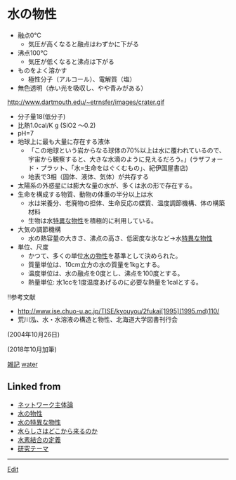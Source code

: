 # 水の物性


* 融点0℃
  * 気圧が高くなると融点はわずかに下がる
* 沸点100℃
  * 気圧が低くなると沸点は下がる
* ものをよく溶かす
  * 極性分子（アルコール）、電解質（塩）
* 無色透明（赤い光を吸収し、やや青みがある）

http://www.dartmouth.edu/~etrnsfer/images/crater.gif


* 分子量18(低分子)
* 比熱1.0cal/K g (SiO2 ～0.2)
* pH=7
* 地球上に最も大量に存在する液体
  * 「この地球という岩からなる球体の70%以上は水に覆われているので、宇宙から観察すると、大きな水滴のように見えるだろう。」(ラザフォード・プラット、「水=生命をはぐくむもの」、紀伊国屋書店)
  * 地表で3相（固体、液体、気体）が共存する
* 太陽系の外惑星には膨大な量の水が、多くは氷の形で存在する。
* 生命を構成する物質、動物の体重の半分以上は水
  * 水は栄養分、老廃物の担体、生命反応の媒質、温度調節機構、体の構築材料
  * 生物は水[特異な物性](特異な物性.md)を積極的に利用している。
* 大気の調節機構
  * 水の熱容量の大きさ、沸点の高さ、低密度な氷など→水[特異な物性](特異な物性.md)
* 単位、尺度
  * かつて、多くの単位[水の物性](水の物性.md)を基準として決められた。
  * 質量単位は、10cm立方の水の質量を1kgとする。
  * 温度単位は、水の融点を0度とし、沸点を100度とする。
  * 熱量単位: 水1ccを1度温度あげるのに必要な熱量を1calとする。





!!参考文献


* http://www.ise.chuo-u.ac.jp/TISE/kyouyou/2fukai[1995](1995.md)110/
* 荒川泓、水・水溶液の構造と物性、北海道大学図書刊行会

(2004年10月26日)

(2018年10月加筆)



[雑記](雑記.md) [water](water.md) 


## Linked from

* [ネットワーク主体論](ネットワーク主体論.md)
* [水の物性](水の物性.md)
* [水の特異な物性](水の特異な物性.md)
* [水らしさはどこから来るのか](水らしさはどこから来るのか.md)
* [水素結合の定義](水素結合の定義.md)
* [研究テーマ](研究テーマ.md)


----
[Edit](https://github.com/vitroid/vitroid.github.io/edit/master/MD/水の物性.md)

